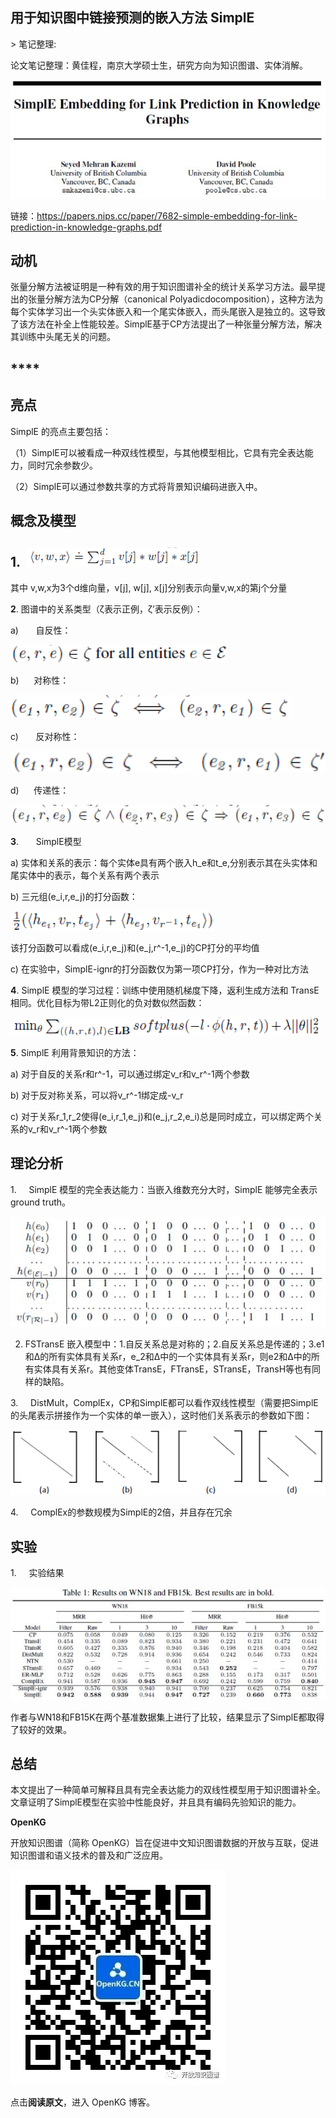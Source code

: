
## 用于知识图中链接预测的嵌入方法 SimplE

&gt; 笔记整理: 

论文笔记整理：黄佳程，南京大学硕士生，研究方向为知识图谱、实体消解。



![](img/用于知识图中链接预测的嵌入方法-SimplE.md_1.png)

链接：https://papers.nips.cc/paper/7682-simple-embedding-for-link-prediction-in-knowledge-graphs.pdf

## **动机**

张量分解方法被证明是一种有效的用于知识图谱补全的统计关系学习方法。最早提出的张量分解方法为CP分解（canonical Polyadicdocomposition），这种方法为每个实体学习出一个头实体嵌入和一个尾实体嵌入，而头尾嵌入是独立的。这导致了该方法在补全上性能较差。SimplE基于CP方法提出了一种张量分解方法，解决其训练中头尾无关的问题。

## ****

## **亮点**

SimplE 的亮点主要包括：

（1）SimplE可以被看成一种双线性模型，与其他模型相比，它具有完全表达能力，同时冗余参数少。

（2）SimplE可以通过参数共享的方式将背景知识编码进嵌入中。

## 

## **概念及模型**

## **1**.  ![](img/用于知识图中链接预测的嵌入方法-SimplE.md_2.png) 

其中 v,w,x为3个d维向量，v[j], w[j], x[j]分别表示向量v,w,x的第j个分量

**2**. 图谱中的关系类型（ζ表示正例，ζ’表示反例）：

a)       自反性：

![](img/用于知识图中链接预测的嵌入方法-SimplE.md_3.png)

b)      对称性：

![](img/用于知识图中链接预测的嵌入方法-SimplE.md_4.png)

c)       反对称性：

![](img/用于知识图中链接预测的嵌入方法-SimplE.md_5.png)

d)      传递性：

![](img/用于知识图中链接预测的嵌入方法-SimplE.md_6.png)

**3**.       SimplE模型

a) 实体和关系的表示：每个实体e具有两个嵌入h_e和t_e,分别表示其在头实体和尾实体中的表示，每个关系有两个表示

b) 三元组(e_i,r,e_j)的打分函数：

![](img/用于知识图中链接预测的嵌入方法-SimplE.md_7.png)

该打分函数可以看成(e_i,r,e_j)和(e_j,r^-1,e_j)的CP打分的平均值

c) 在实验中，SimplE-ignr的打分函数仅为第一项CP打分，作为一种对比方法



**4**. SimplE 模型的学习过程：训练中使用随机梯度下降，返利生成方法和 TransE 相同。优化目标为带L2正则化的负对数似然函数：

![](img/用于知识图中链接预测的嵌入方法-SimplE.md_8.png)

**5**. SimplE 利用背景知识的方法：

a) 对于自反的关系r和r^-1，可以通过绑定v_r和v_r^-1两个参数

b) 对于反对称关系，可以将v_r^-1绑定成-v_r

c) 对于关系r_1,r_2使得(e_i,r_1,e_j)和(e_j,r_2,e_i)总是同时成立，可以绑定两个关系的v_r和v_r^-1两个参数

## 理论分析

1.     SimplE 模型的完全表达能力：当嵌入维数充分大时，SimplE 能够完全表示 ground truth。

![](img/用于知识图中链接预测的嵌入方法-SimplE.md_9.png)



2. FSTransE 嵌入模型中：1.自反关系总是对称的；2.自反关系总是传递的；3.e1和Δ的所有实体具有关系r，e_2和Δ中的一个实体具有关系r，则e2和Δ中的所有实体具有关系r。其他变体TransE，FTransE，STransE，TransH等也有同样的缺陷。

3.     DistMult，ComplEx，CP和SimplE都可以看作双线性模型（需要把SimplE的头尾表示拼接作为一个实体的单一嵌入），这时他们关系表示的参数如下图：

![](img/用于知识图中链接预测的嵌入方法-SimplE.md_10.png)

4.     ComplEx的参数规模为SimplE的2倍，并且存在冗余

## 

## **实验**

1.     实验结果

![](img/用于知识图中链接预测的嵌入方法-SimplE.md_11.png)

作者与WN18和FB15K在两个基准数据集上进行了比较，结果显示了SimplE都取得了较好的效果。

## 总结

本文提出了一种简单可解释且具有完全表达能力的双线性模型用于知识图谱补全。文章证明了SimplE模型在实验中性能良好，并且具有编码先验知识的能力。



**OpenKG**



开放知识图谱（简称 OpenKG）旨在促进中文知识图谱数据的开放与互联，促进知识图谱和语义技术的普及和广泛应用。

![](img/用于知识图中链接预测的嵌入方法-SimplE.md_12.jpeg)

点击**阅读原文**，进入 OpenKG 博客。
